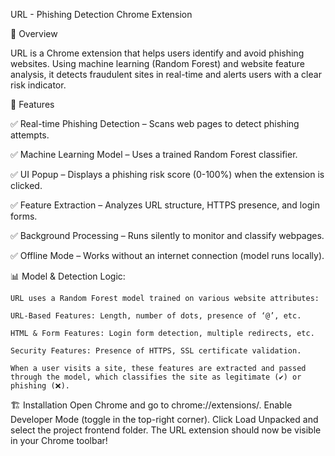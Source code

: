 URL - Phishing Detection Chrome Extension

🚀 Overview

URL is a Chrome extension that helps users identify and avoid phishing websites. Using machine learning (Random Forest) and website feature analysis, it detects fraudulent sites in real-time and alerts users with a clear risk indicator.

🎯 Features

✅ Real-time Phishing Detection – Scans web pages to detect phishing attempts.

✅ Machine Learning Model – Uses a trained Random Forest classifier.

✅ UI Popup – Displays a phishing risk score (0-100%) when the extension is clicked.

✅ Feature Extraction – Analyzes URL structure, HTTPS presence, and login forms.

✅ Background Processing – Runs silently to monitor and classify webpages.

✅ Offline Mode – Works without an internet connection (model runs locally).




📊 Model & Detection Logic:

```
URL uses a Random Forest model trained on various website attributes:

URL-Based Features: Length, number of dots, presence of ‘@’, etc.

HTML & Form Features: Login form detection, multiple redirects, etc.

Security Features: Presence of HTTPS, SSL certificate validation.

When a user visits a site, these features are extracted and passed through the model, which classifies the site as legitimate (✔️) or phishing (❌).
```

🏗️ Installation
Open Chrome and go to chrome://extensions/.
Enable Developer Mode (toggle in the top-right corner).
Click Load Unpacked and select the project frontend folder.
The URL extension should now be visible in your Chrome toolbar!
